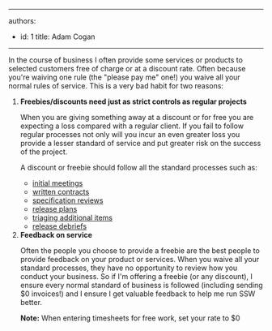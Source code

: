 

---
authors:
  - id: 1
    title: Adam Cogan
---




<span class='intro'> In the course of business I often provide some services or products to selected customers free of charge or at a discount rate. Often because you're waiving one rule (the &quot;please pay me&quot; one!) you waive all your normal rules of service. This is a very bad habit for two reasons&#58;  </span>

<ol><li><strong>Freebies/discounts need just as strict controls as regular projects</strong>
<p>When you are giving something away at a discount or for free you are expecting a loss compared with a regular client. If you fail to follow regular processes not only will you incur an even greater loss you provide a lesser standard of service and put greater risk on the success of the project. </p>
<p>A discount or freebie should follow all the standard processes such as&#58; </p>
<ul><li><a href="http&#58;//www.ssw.com.au/ssw/Standards/Rules/RulestoSuccessfulSalesAccountManagement.aspx#PrepareInitialMeeting">initial meetings</a> </li>
<li><a href="/Management/RulesToSuccessfulSalesAndAccountManagement/Pages/Enter-into-a-binding-written-contract-with-a-client-before-doing-any-billable-work.aspx">written contracts</a> </li>
<li><a href="/Management/RulestoBetterSpecificationReviews/Pages/SpecificationReview.aspx">specification reviews</a> </li>
<li><a href="/Management/RulestoBetterSpecificationReviews/Pages/Work-included-in-Sprint.aspx">release plans</a> </li>
<li><a href="/Management/RulesToHappyClients/Pages/DoYouKnowWhatTasksAreInAReleasePlanInAdditionToDevelopmentWorkItems.aspx">triaging additional items</a> </li>
<li><a href="/Management/RulesToSuccessfulProjects/Pages/ReleaseDebrief.aspx">release debriefs</a> </li></ul></li>
<li><strong>Feedback on service</strong> 
<p>Often the people you choose to provide a freebie are the best people to provide feedback on your product or services. When you waive all your standard processes, they have no opportunity to review how you conduct your business. So if I'm offering a freebie (or any discount), I ensure every normal standard of business is followed (including sending $0 invoices!) and I ensure I get valuable feedback to help me run SSW better.</p>
<p><strong>Note&#58;</strong> When entering timesheets for free work, set your rate to $0</p></li></ol>



